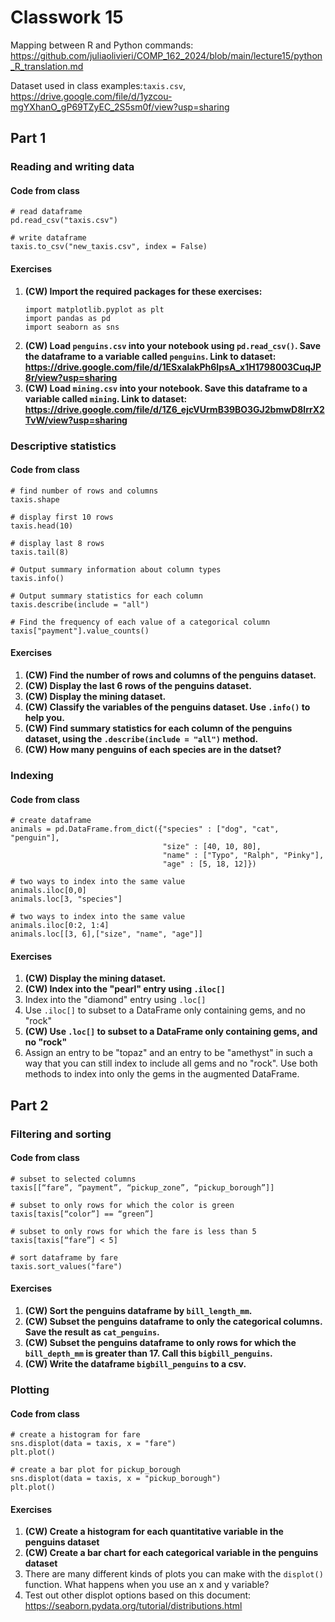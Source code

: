 # Classwork 15

Mapping between R and Python commands: https://github.com/juliaolivieri/COMP_162_2024/blob/main/lecture15/python_R_translation.md

Dataset used in class examples:`taxis.csv`, https://drive.google.com/file/d/1yzcou-mgYXhanO_gP69TZyEC_2S5sm0f/view?usp=sharing

## Part 1

### Reading and writing data

#### Code from class

```
# read dataframe
pd.read_csv("taxis.csv")

# write dataframe
taxis.to_csv("new_taxis.csv", index = False)
```

#### Exercises

1. **(CW) Import the required packages for these exercises:**
   ```
   import matplotlib.pyplot as plt
   import pandas as pd
   import seaborn as sns
   ```
1. **(CW) Load `penguins.csv` into your notebook using `pd.read_csv()`. Save the dataframe to a variable called `penguins`. Link to dataset: https://drive.google.com/file/d/1ESxaIakPh6IpsA_x1H1798003CuqJP8r/view?usp=sharing**
2. **(CW) Load `mining.csv` into your notebook. Save this dataframe to a variable called `mining`. Link to dataset: https://drive.google.com/file/d/1Z6_ejcVUrmB39BO3GJ2bmwD8lrrX2TvW/view?usp=sharing**

### Descriptive statistics

#### Code from class

```
# find number of rows and columns
taxis.shape

# display first 10 rows
taxis.head(10)

# display last 8 rows
taxis.tail(8)

# Output summary information about column types
taxis.info()

# Output summary statistics for each column
taxis.describe(include = "all")

# Find the frequency of each value of a categorical column
taxis["payment"].value_counts()
```

#### Exercises

1. **(CW) Find the number of rows and columns of the penguins dataset.** 
1. **(CW) Display the last 6 rows of the penguins dataset.**
1. **(CW) Display the mining dataset.**
1. **(CW) Classify the variables of the penguins dataset. Use `.info()` to help you.**
1. **(CW) Find summary statistics for each column of the penguins dataset, using the `.describe(include = "all")`  method.**
1. **(CW) How many penguins of each species are in the datset?**


### Indexing

#### Code from class

```
# create dataframe
animals = pd.DataFrame.from_dict({"species" : ["dog", "cat", "penguin"], 
                                  "size" : [40, 10, 80], 
                                  "name" : ["Typo", "Ralph", "Pinky"], 
                                  "age" : [5, 18, 12]})

# two ways to index into the same value
animals.iloc[0,0]
animals.loc[3, "species"]

# two ways to index into the same value
animals.iloc[0:2, 1:4]
animals.loc[[3, 6],["size", "name", "age"]]
```

#### Exercises

1. **(CW) Display the mining dataset.**
1. **(CW) Index into the "pearl" entry using `.iloc[]`**
1. Index into the "diamond" entry using `.loc[]`
1. Use `.iloc[]` to subset to a DataFrame only containing gems, and no "rock"
1. **(CW) Use `.loc[]` to subset to a DataFrame only containing gems, and no "rock"**
1. Assign an entry to be "topaz" and an entry to be "amethyst" in such a way that you can still index to include all gems and no "rock". Use both methods to index into only the gems in the augmented DataFrame.

## Part 2

### Filtering and sorting

#### Code from class

```
# subset to selected columns
taxis[[“fare”, “payment”, “pickup_zone”, “pickup_borough”]]

# subset to only rows for which the color is green
taxis[taxis[“color”] == “green”]

# subset to only rows for which the fare is less than 5
taxis[taxis[“fare”] < 5]

# sort dataframe by fare
taxis.sort_values("fare")
```

#### Exercises

1. **(CW) Sort the penguins dataframe by `bill_length_mm`.**
1. **(CW) Subset the penguins dataframe to only the categorical columns. Save the result as `cat_penguins`.**
1. **(CW) Subset the penguins dataframe to only rows for which the `bill_depth_mm` is greater than 17. Call this `bigbill_penguins`.**
1. **(CW) Write the dataframe `bigbill_penguins` to a csv.**

 
### Plotting

#### Code from class

```
# create a histogram for fare
sns.displot(data = taxis, x = "fare")
plt.plot()

# create a bar plot for pickup_borough
sns.displot(data = taxis, x = "pickup_borough")
plt.plot()
```

#### Exercises
1. **(CW) Create a histogram for each quantitative variable in the penguins dataset**
1. **(CW) Create a bar chart for each categorical variable in the penguins dataset**
1. There are many different kinds of plots you can make with the `displot()` function. What happens when you use an x and y variable? 
1. Test out other displot options based on this document: https://seaborn.pydata.org/tutorial/distributions.html 
